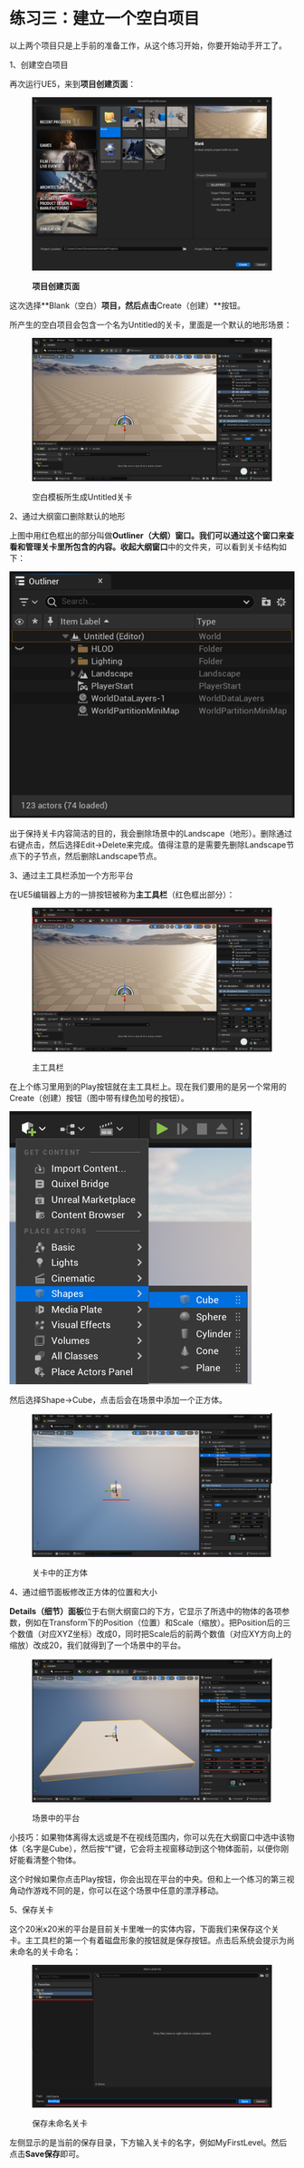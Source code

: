 # 练习三：建立一个空白项目

以上两个项目只是上手前的准备工作，从这个练习开始，你要开始动手开工了。

1、创建空白项目

再次运行UE5，来到**项目创建页面**：

<figure><img src=".gitbook/assets/image (8).png" alt=""><figcaption><p><strong>项目创建页面</strong></p></figcaption></figure>

这次选择**Blank（空白）**项目，然后点击**Create（创建）**按钮。

所产生的空白项目会包含一个名为Untitled的关卡，里面是一个默认的地形场景：

<figure><img src=".gitbook/assets/image (15).png" alt=""><figcaption><p>空白模板所生成Untitled关卡</p></figcaption></figure>

2、通过大纲窗口删除默认的地形

上图中用红色框出的部分叫做**Outliner（大纲）**窗口。我们可以通过这个窗口来查看和管理关卡里所包含的内容。收起**大纲窗口**中的文件夹，可以看到关卡结构如下：

![](<.gitbook/assets/image (12).png>)

出于保持关卡内容简洁的目的，我会删除场景中的Landscape（地形）。删除通过右键点击，然后选择Edit->Delete来完成。值得注意的是需要先删除Landscape节点下的子节点，然后删除Landscape节点。

3、通过主工具栏添加一个方形平台

在UE5编辑器上方的一排按钮被称为**主工具栏**（红色框出部分）：

<figure><img src=".gitbook/assets/image (16).png" alt=""><figcaption><p>主工具栏</p></figcaption></figure>

在上个练习里用到的Play按钮就在主工具栏上。现在我们要用的是另一个常用的Create（创建）按钮（图中带有绿色加号的按钮）。

![](<.gitbook/assets/image (14).png>)

然后选择Shape->Cube，点击后会在场景中添加一个正方体。

<figure><img src=".gitbook/assets/image (4).png" alt=""><figcaption><p>关卡中的正方体</p></figcaption></figure>

4、通过细节面板修改正方体的位置和大小

**Details（细节）面板**位于右侧大纲窗口的下方，它显示了所选中的物体的各项参数，例如在Transform下的Position（位置）和Scale（缩放）。把Position后的三个数值（对应XYZ坐标）改成0，同时把Scale后的前两个数值（对应XY方向上的缩放）改成20，我们就得到了一个场景中的平台。

<figure><img src=".gitbook/assets/image (5).png" alt=""><figcaption><p>场景中的平台</p></figcaption></figure>

小技巧：如果物体离得太远或是不在视线范围内，你可以先在大纲窗口中选中该物体（名字是Cube），然后按“f”键，它会将主视窗移动到这个物体面前，以便你刚好能看清整个物体。

这个时候如果你点击Play按钮，你会出现在平台的中央。但和上一个练习的第三视角动作游戏不同的是，你可以在这个场景中任意的漂浮移动。

5、保存关卡

这个20米x20米的平台是目前关卡里唯一的实体内容，下面我们来保存这个关卡。主工具栏的第一个有着磁盘形象的按钮就是保存按钮。点击后系统会提示为尚未命名的关卡命名：

<figure><img src=".gitbook/assets/image (1) (1).png" alt=""><figcaption><p>保存未命名关卡</p></figcaption></figure>

左侧显示的是当前的保存目录，下方输入关卡的名字，例如MyFirstLevel。然后点击**Save保存**即可。
